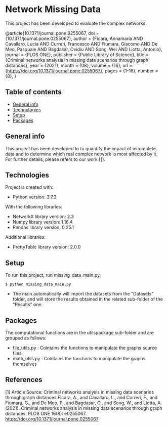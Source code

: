 # Network Missing Data

This project has been developed to evaluate the  complex networks.

@article{10.1371/journal.pone.0255067,
    doi = {10.1371/journal.pone.0255067},
    author = {Ficara, Annamaria AND Cavallaro, Lucia AND Curreri, Francesco AND Fiumara, Giacomo AND De Meo, Pasquale AND Bagdasar, Ovidiu AND Song, Wei AND Liotta, Antonio},
    journal = {PLOS ONE},
    publisher = {Public Library of Science},
    title = {Criminal networks analysis in missing data scenarios through graph distances},
    year = {2021},
    month = {08},
    volume = {16},
    url = {https://doi.org/10.1371/journal.pone.0255067},
    pages = {1-18},
    number = {8},
}


## Table of contents
* [General info](#general-info)
* [Technologies](#technologies)
* [Setup](#setup)
* [Packages](#packages)

## General info
This project has been developed to to quantify the impact of incomplete data and to determine which real complex network is most affected by it. For further details, please refers to our work [[1]](#1).
	
## Technologies
Project is created with:
* Python version: 3.7.3

With the following libraries:
* NetworkX library version: 2.3
* Numpy library version: 1.16.4
* Pandas library version: 0.25.1

Additional libraries:
* PrettyTable library version: 2.0.0
	
## Setup
To run this project, run missing_data_main.py. 
```
$ python missing_data_main.py
```

* The main automatically will import the datasets from the "Datasets" folder, and will store the results obtained in the related sub-folder of the "Results" one.

## Packages
The computational functions are in the utilspackage sub-folder and are grouped as follows:
* file_utils.py : Cointains the functions to manipulate the graphs source files
* math_utils.py : Cointains the functions to manipulate the graphs themselves

## References

<a id="1">[1]</a> 
 Article Source: Criminal networks analysis in missing data scenarios through graph distances
Ficara, A., and Cavallaro, L., and Curreri, F., and Fiumara, G., and De Meo, P., and Bagdasar, O., and Song, W., and Liotta, A. (2021). 
Criminal networks analysis in missing data scenarios through graph distances. 
PLOS ONE 16(8): e0255067. https://doi.org/10.1371/journal.pone.0255067 
